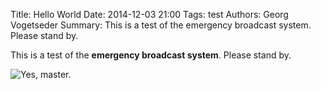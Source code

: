 Title: Hello World
Date: 2014-12-03 21:00
Tags: test
Authors: Georg Vogetseder
Summary: This is a test of the emergency broadcast system. Please stand by.

This is a test of the **emergency broadcast system**. Please stand by.

![Yes, master.]({filename}/images/mad-dog.jpg)
